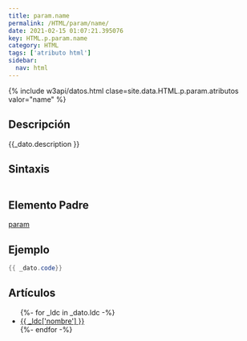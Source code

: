 ```yaml
---
title: param.name
permalink: /HTML/param/name/
date: 2021-02-15 01:07:21.395076
key: HTML.p.param.name
category: HTML
tags: ['atributo html']
sidebar: 
  nav: html
---
```


{% include w3api/datos.html clase=site.data.HTML.p.param.atributos valor="name" %}

## Descripción
{{_dato.description }}

## Sintaxis
~~~html
~~~

## Elemento Padre
[param](/HTML/param/)

## Ejemplo
~~~java
{{ _dato.code}}
~~~

## Artículos
<ul>
{%- for _ldc in _dato.ldc -%}
   <li>
       <a href="{{_ldc['url'] }}">{{ _ldc['nombre'] }}</a>
   </li>
{%- endfor -%}
</ul>
